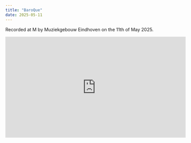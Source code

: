 ```yaml
---
title: "BaroQue"
date: 2025-05-11
---
```


Recorded at M by Muziekgebouw Eindhoven on the 11th of May 2025.



<iframe width="560" height="315" src="https://www.youtube.com/embed/87PVCoIKS9Q?si=fscLJLS6NxsDOJki" title="YouTube video player" frameborder="0" allow="accelerometer; autoplay; clipboard-write; encrypted-media; gyroscope; picture-in-picture; web-share" referrerpolicy="strict-origin-when-cross-origin" allowfullscreen></iframe>

